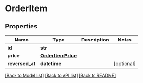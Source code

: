 # OrderItem

## Properties
Name | Type | Description | Notes
------------ | ------------- | ------------- | -------------
**id** | **str** |  | 
**price** | [**OrderItemPrice**](OrderItemPrice.md) |  | 
**reversed_at** | **datetime** |  | [optional] 

[[Back to Model list]](../README.md#documentation-for-models) [[Back to API list]](../README.md#documentation-for-api-endpoints) [[Back to README]](../README.md)

